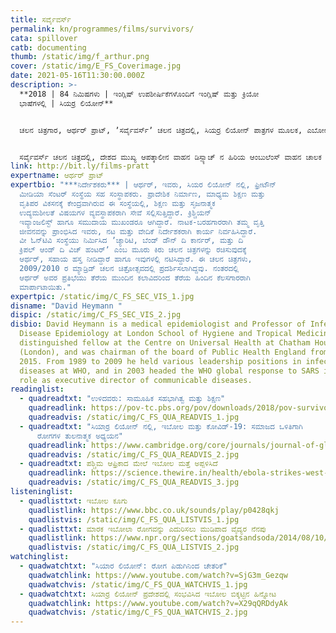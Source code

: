 ```yaml
---
title: ಸರ್ವೈವರ್ಸ್‌
permalink: kn/programmes/films/survivors/
cata: spillover
catb: documenting
thumb: /static/img/f_arthur.png
cover: /static/img/E_FS_Coverimage.jpg
date: 2021-05-16T11:30:00.000Z
description: >-
  **2018 | 84 ನಿಮಿಷಗಳು | ಇಂಗ್ಲಿಷ್ ಉಪಶೀರ್ಷಿಕೆಗಳೊಂದಿಗೆ ಇಂಗ್ಲಿಷ್‌ ಮತ್ತು ಕ್ರಿಯೋ
  ಭಾಷೆಗಳಲ್ಲಿ | ಸಿಯರ್ರ ಲಿಯೋನ್**


  ಚಲನ ಚಿತ್ರಗಾರ, ಆರ್ಥರ್‌ ಪ್ರಾಟ್‌, ʼಸರ್ವೈವರ್ಸ್‌ʼ ಚಲನ ಚಿತ್ರದಲ್ಲಿ, ಸಿಯರ್ರ ಲಿಯೋನ್ ಪಾತ್ರಗಳ ಮೂಲಕ, ಎಬೋಲ ರೋಗ ಮಹಾಮಾರಿಯ ಸಂಕಷ್ಟದ ಕಾಲದ, ತಮ್ಮ ದೇಶದ ಚಿತ್ರಣವನ್ನು ಪ್ರಸ್ತುತ ಪಡಿಸಿದ್ದಾರೆ. ರೋಗ ಸಾಂಕ್ರಾಮಿಕದ ಜಠಿಲತೆ, ಆ ಸಮಯದಲ್ಲಿ, ಅಲ್ಲಿ ಇದ್ದಂತಹ ಸಾಮಾಜಿಕ ರಾಜಕೀಯ ಪರಿಸ್ಥಿತಿ, ಎಲ್ಲವನ್ನೂ ತೆರೆಯ ಮೇಲೆ ತಂದಿದ್ದಾರೆ. ಆಧುನಿಕ ಶತಮಾನದ ಅತಿ ಗಂಭೀರವಾದ ಸಾರ್ವಜನಿಕ ರೋಗ ಮಹಾಮಾರಿ ಎಂದೇ ಹೆಸರಾಗಿರುವ ಎಬೋಲ ಸಾಂಕ್ರಾಮಿಕ ಸಂಕಷ್ಟದಲ್ಲಿ, ಸಿಯರ್ರ ಲಿಯೋನ್ ನ ಇಬ್ಬರು ಆರೋಗ್ಯ ಕಾರ್ಯಕರ್ತರ ಸುತ್ತಲಿನ ಘಟನಾವಳಿಯ ಬಗೆಗೆ, ಚಲನಚಿತ್ರದಲ್ಲಿ ಗಮನ ಸೆಳೆಯಲಾಗಿದೆ.   


  ಸರ್ವೈವರ್ಸ್‌ ಚಲನ ಚಿತ್ರದಲ್ಲಿ, ದೇಶದ ಮುಖ್ಯ ಆಪತ್ಕಾಲೀನ ವಾಹನ ಡಿಸ್ಪ್ಯಾಚ್‌ ನ ಹಿರಿಯ ಆಂಬುಲೆಂಸ್‌ ವಾಹನ ಚಾಲಕ ʼಮೊಹಮದ್‌ ಬಂಗುರʼ ಮತ್ತು ಆಪತ್ಕಾಲೀನ ಎಬೋಲ ಚಿಕಿತ್ಸಾ ಕೇಂದ್ರದಲ್ಲಿ ದಾದಿಯಾಗಿ ರೋಗಿಗಳ ಆರೈಕೆಯ ಕೆಲಸ ನಿರ್ವಹಿಸುತ್ತಿರುವ ʼಮಾರ್ಗರೇಟ್‌ ಕಬ್ಬಾ ಸೆಸೇʼ ಅವರ ವೀರ ಗಾಥೆ ಇದಾಗಿದೆ.
link: http://bit.ly/films-pratt
expertname: ಆರ್ಥರ್‌ ಪ್ರಾಟ್‌
expertbio: "***ನಿರ್ದೇಶಕರು*** | ಆರ್ಥರ್‌, ಇವರು, ಸಿಯರ ಲಿಯೋನ್ ನಲ್ಲಿ, ಫ್ರೀಟೌನ್‌
  ಮೀಡಿಯಾ ಸೆಂಟರ್‌ ಸಂಸ್ಥೆಯ ಸಹ ಸಂಸ್ಥಾಪಕರು. ಪ್ರಾದೇಶಿಕ ನಿರ್ಮಾಣ, ಮಾಧ್ಯಮ ಶಿಕ್ಷಣ ಮತ್ತು
  ವೃತಿಪರ ವಿಕಸನಕ್ಕೆ ಕೇಂದ್ರವಾಗಿರುವ ಈ ಸಂಸ್ಥೆಯಲ್ಲಿ, ಶಿಕ್ಷಣ ಮತ್ತು ಸೃಜನಾತ್ಮಕ
  ಉದ್ಯಮಶೀಲತೆ ವಿಷಯಗಳ ವ್ಯವಸ್ಥಾಪಕರಾಗಿ ಸೇವೆ ಸಲ್ಲಿಸುತ್ತಿದ್ದಾರೆ. ಕ್ರಿಶ್ಚಿಯನ್‌
  ಇವ್ಯಾಂಜಲಿಸ್ಟ್‌ ಹಾಗೂ ಸಮುದಾಯ ಮುಖಂಡರೂ ಆಗಿದ್ದಾರೆ. ನಾಟಕ-ಬರಹಗಾರರಾಗಿ ತಮ್ಮ ವೃತ್ತಿ
  ಜೀವನವನ್ನು ಪ್ರಾಂಭಿಸಿದ ಇವರು, ನಟ ಮತ್ತು ವೇದಿಕೆ ನಿರ್ದೇಶಕರಾಗಿ ಕಾರ್ಯ ನಿರ್ವಹಿಸಿದ್ದಾರೆ.
  ವೀ ಓನ್‌ಟಿವಿ ಸಂಸ್ಥೆಯು ನಿರ್ಮಿಸಿದ ʼಚ್ಯಾರಿಟಿ, ಬೆಂಡ್‌ ಡೌನ್‌ ದಿ ಕಾರ್ನರ್‌, ಮತ್ತು ದಿ
  ಕ್ರಿಪಲ್‌ ಆಂಡ್‌ ದಿ ವಿಚ್‌ ಹಂಟರ್‌ʼ ಎಂಬ ಮೂರು ಕಿರು ಚಲನ ಚಿತ್ರಗಳನ್ನು ರಚಿಸುವುದಕ್ಕೆ
  ಆರ್ಥರ್, ಸಹಾಯ ಹಸ್ತ ನೀಡಿದ್ದಾರೆ ಹಾಗೂ ಇವುಗಳಲ್ಲಿ ನಟಿಸಿದ್ದಾರೆ. ಈ ಚಲನ ಚಿತ್ರಗಳು,
  2009/2010 ರ ಮ್ಯಾಡ್ರಿಡ್‌ ಚಲನ ಚಿತ್ರೋತ್ಸವದಲ್ಲಿ ಪ್ರದರ್ಶಿಸಲಾಗಿದ್ದವು. ನಂತರದಲ್ಲಿ
  ಆರ್ಥರ್‌ ಅವರ ಪ್ರತಿಭೆಯು ತೆರೆಯ ಮುಂದಿನ ಕಲಾವಿದರಿಂದ ತೆರೆಯ ಹಿಂದಿನ ಕೆಲಸಗಾರರಾಗಿ
  ಮಾರ್ಪಾಟಾಯಿತು."
expertpic: /static/img/C_FS_SEC_VIS_1.jpg
disname: "David Heymann "
dispic: /static/img/C_FS_SEC_VIS_2.jpg
disbio: David Heymann is a medical epidemiologist and Professor of Infectious
  Disease Epidemiology at London School of Hygiene and Tropical Medicine, is a
  distinguished fellow at the Centre on Universal Health at Chatham House
  (London), and was chairman of the board of Public Health England from 2009 -
  2015. From 1989 to 2009 he held various leadership positions in infectious
  diseases at WHO, and in 2003 headed the WHO global response to SARS in his
  role as executive director of communicable diseases.
readinglist:
  - quadreadtxt: "ಉಳಿದವರು: ಸಾಮೂಹಿಕ ಸಹಭಾಗಿತ್ವ ಮತ್ತು ಶಿಕ್ಷಣ"
    quadreadlink: https://pov-tc.pbs.org/pov/downloads/2018/pov-survivors-discussion-guide.pdf
    quadreadvis: /static/img/C_FS_QUA_READVIS_1.jpg
  - quadreadtxt: "ಸಿಯಾರ್ರ ಲಿಯೋನ್‌ ನಲ್ಲಿ, ಇಬೋಲ ಮತ್ತು ಕೋವಿಡ್-19‌: ಸಮಾಜದ ಒಳಿತಿಗಾಗಿ
      ರೋಗಗಳ ತುಲನಾತ್ಮಕ ಅಧ್ಯಯನ"
    quadreadlink: https://www.cambridge.org/core/journals/journal-of-global-history/article/ebola-and-covid19-in-sierra-leone-comparative-lessons-of-epidemics-for-society/5672DE34C06149CDC142A38C2294EA6E
    quadreadvis: /static/img/C_FS_QUA_READVIS_2.jpg
  - quadreadtxt: ಪಶ್ಚಿಮ ಆಫ್ರಿಕಾದ ಮೇಲೆ ಇಬೋಲ ಮತ್ತೆ ಅಪ್ಪಳಿಸಿದೆ
    quadreadlink: https://science.thewire.in/health/ebola-strikes-west-africa-again-key-questions/
    quadreadvis: /static/img/C_FS_QUA_READVIS_3.jpg
listeninglist:
  - quadlisttxt: ಇಬೋಲ ಕೂಗು
    quadlistlink: https://www.bbc.co.uk/sounds/play/p0428qkj
    quadlistvis: /static/img/C_FS_QUA_LISTVIS_1.jpg
  - quadlisttxt: ಮಾರಕ ಇಬೋಲಾ ರೋಗವನ್ನು ಎದುರಿಸಲು ಮುಡಿಪಾದ ವೈದ್ಯರ ನೆನಪು
    quadlistlink: https://www.npr.org/sections/goatsandsoda/2014/08/10/339372354/doctor-remembered-for-dedication-to-fighting-deadly-ebola
    quadlistvis: /static/img/C_FS_QUA_LISTVIS_2.jpg
watchinglist:
  - quadwatchtxt: "ಸಿಯಾರ ಲಿಯೋನ್‌: ರೋಗ ಪಿಡುಗಿನಿಂದ ಚೇತರಿಕೆ"
    quadwatchlink: https://www.youtube.com/watch?v=SjG3m_Gezqw
    quadwatchvis: /static/img/C_FS_QUA_WATCHVIS_1.jpg
  - quadwatchtxt: ಸಿಯಾರ್ರ ಲಿಯೋನ್‌ ಪ್ರದೇಶದಲ್ಲಿ ಸಂಭವಿಸಿದ ಇಬೋಲ ಬಿಕ್ಕಟ್ಟಿನ ಹಿನ್ನೋಟ
    quadwatchlink: https://www.youtube.com/watch?v=X29qQRDdyAk
    quadwatchvis: /static/img/C_FS_QUA_WATCHVIS_2.jpg
---
```

